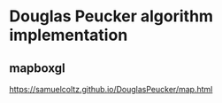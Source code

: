# Douglas Peucker algorithm implementation
## mapboxgl
https://samuelcoltz.github.io/DouglasPeucker/map.html
